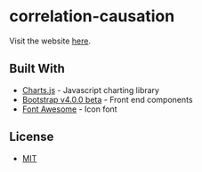 # correlation-causation

Visit the website [here](https://correlation-causation.herokuapp.com/).

## Built With

* [Charts.js](http://www.chartjs.org/) - Javascript charting library
* [Bootstrap v4.0.0 beta](http://getbootstrap.com/) - Front end components
* [Font Awesome](http://fontawesome.io/) - Icon font

## License

* [MIT](https://github.com/ptumb001/correlation-causation/blob/master/LICENSE.md)
